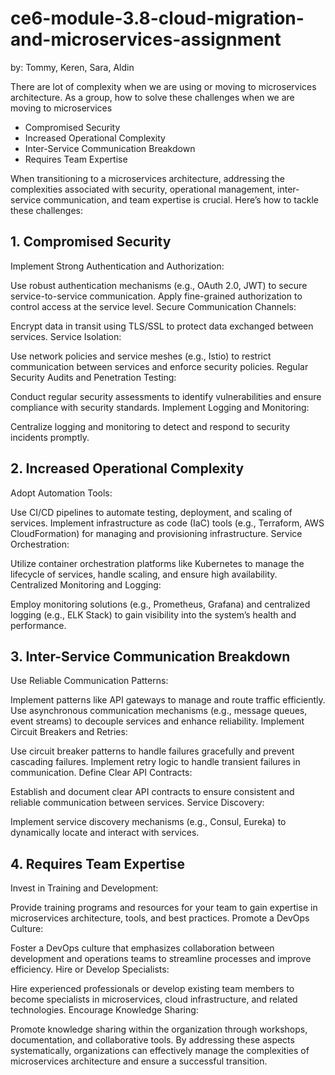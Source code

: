 # ce6-module-3.8-cloud-migration-and-microservices-assignment

by: Tommy, Keren, Sara, Aldin

There are lot of complexity when we are using or moving to microservices architecture. As a group, how to solve these challenges when we are moving to microservices

- Compromised Security
- Increased Operational Complexity
- Inter-Service Communication Breakdown
- Requires Team Expertise





When transitioning to a microservices architecture, addressing the complexities associated with security, operational management, inter-service communication, and team expertise is crucial. Here’s how to tackle these challenges:

## 1. Compromised Security

Implement Strong Authentication and Authorization:

Use robust authentication mechanisms (e.g., OAuth 2.0, JWT) to secure service-to-service communication.
Apply fine-grained authorization to control access at the service level.
Secure Communication Channels:

Encrypt data in transit using TLS/SSL to protect data exchanged between services.
Service Isolation:

Use network policies and service meshes (e.g., Istio) to restrict communication between services and enforce security policies.
Regular Security Audits and Penetration Testing:

Conduct regular security assessments to identify vulnerabilities and ensure compliance with security standards.
Implement Logging and Monitoring:

Centralize logging and monitoring to detect and respond to security incidents promptly.

## 2. Increased Operational Complexity

Adopt Automation Tools:

Use CI/CD pipelines to automate testing, deployment, and scaling of services.
Implement infrastructure as code (IaC) tools (e.g., Terraform, AWS CloudFormation) for managing and provisioning infrastructure.
Service Orchestration:

Utilize container orchestration platforms like Kubernetes to manage the lifecycle of services, handle scaling, and ensure high availability.
Centralized Monitoring and Logging:

Employ monitoring solutions (e.g., Prometheus, Grafana) and centralized logging (e.g., ELK Stack) to gain visibility into the system’s health and performance.

## 3. Inter-Service Communication Breakdown

Use Reliable Communication Patterns:

Implement patterns like API gateways to manage and route traffic efficiently.
Use asynchronous communication mechanisms (e.g., message queues, event streams) to decouple services and enhance reliability.
Implement Circuit Breakers and Retries:

Use circuit breaker patterns to handle failures gracefully and prevent cascading failures.
Implement retry logic to handle transient failures in communication.
Define Clear API Contracts:

Establish and document clear API contracts to ensure consistent and reliable communication between services.
Service Discovery:

Implement service discovery mechanisms (e.g., Consul, Eureka) to dynamically locate and interact with services.

## 4. Requires Team Expertise

Invest in Training and Development:

Provide training programs and resources for your team to gain expertise in microservices architecture, tools, and best practices.
Promote a DevOps Culture:

Foster a DevOps culture that emphasizes collaboration between development and operations teams to streamline processes and improve efficiency.
Hire or Develop Specialists:

Hire experienced professionals or develop existing team members to become specialists in microservices, cloud infrastructure, and related technologies.
Encourage Knowledge Sharing:

Promote knowledge sharing within the organization through workshops, documentation, and collaborative tools.
By addressing these aspects systematically, organizations can effectively manage the complexities of microservices architecture and ensure a successful transition.
